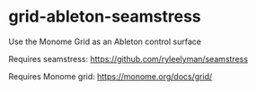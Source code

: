 # grid-ableton-seamstress
Use the Monome Grid as an Ableton control surface

Requires seamstress: https://github.com/ryleelyman/seamstress

Requires Monome grid: https://monome.org/docs/grid/
